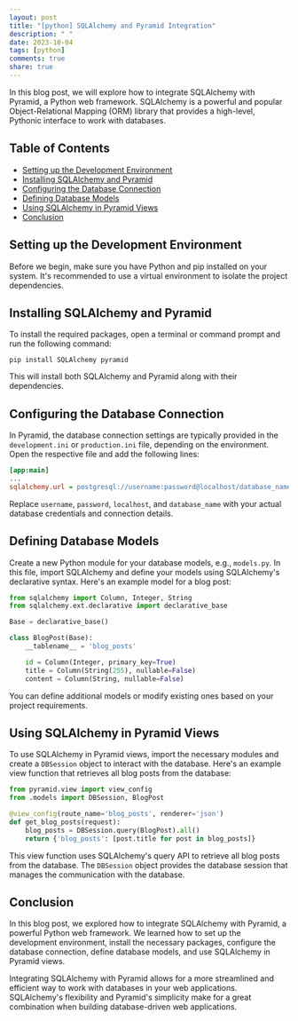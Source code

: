 ```yaml
---
layout: post
title: "[python] SQLAlchemy and Pyramid Integration"
description: " "
date: 2023-10-04
tags: [python]
comments: true
share: true
---
```


In this blog post, we will explore how to integrate SQLAlchemy with Pyramid, a Python web framework. SQLAlchemy is a powerful and popular Object-Relational Mapping (ORM) library that provides a high-level, Pythonic interface to work with databases.

## Table of Contents

- [Setting up the Development Environment](#setting-up-the-development-environment)
- [Installing SQLAlchemy and Pyramid](#installing-sqlalchemy-and-pyramid)
- [Configuring the Database Connection](#configuring-the-database-connection)
- [Defining Database Models](#defining-database-models)
- [Using SQLAlchemy in Pyramid Views](#using-sqlalchemy-in-pyramid-views)
- [Conclusion](#conclusion)

## Setting up the Development Environment

Before we begin, make sure you have Python and pip installed on your system. It's recommended to use a virtual environment to isolate the project dependencies.

## Installing SQLAlchemy and Pyramid

To install the required packages, open a terminal or command prompt and run the following command:

```
pip install SQLAlchemy pyramid
```

This will install both SQLAlchemy and Pyramid along with their dependencies.

## Configuring the Database Connection

In Pyramid, the database connection settings are typically provided in the `development.ini` or `production.ini` file, depending on the environment. Open the respective file and add the following lines:

```ini
[app:main]
...
sqlalchemy.url = postgresql://username:password@localhost/database_name
```

Replace `username`, `password`, `localhost`, and `database_name` with your actual database credentials and connection details.

## Defining Database Models

Create a new Python module for your database models, e.g., `models.py`. In this file, import SQLAlchemy and define your models using SQLAlchemy's declarative syntax. Here's an example model for a blog post:

```python
from sqlalchemy import Column, Integer, String
from sqlalchemy.ext.declarative import declarative_base

Base = declarative_base()

class BlogPost(Base):
    __tablename__ = 'blog_posts'

    id = Column(Integer, primary_key=True)
    title = Column(String(255), nullable=False)
    content = Column(String, nullable=False)
```

You can define additional models or modify existing ones based on your project requirements.

## Using SQLAlchemy in Pyramid Views

To use SQLAlchemy in Pyramid views, import the necessary modules and create a `DBSession` object to interact with the database. Here's an example view function that retrieves all blog posts from the database:

```python
from pyramid.view import view_config
from .models import DBSession, BlogPost

@view_config(route_name='blog_posts', renderer='json')
def get_blog_posts(request):
    blog_posts = DBSession.query(BlogPost).all()
    return {'blog_posts': [post.title for post in blog_posts]}
```

This view function uses SQLAlchemy's query API to retrieve all blog posts from the database. The `DBSession` object provides the database session that manages the communication with the database.

## Conclusion

In this blog post, we explored how to integrate SQLAlchemy with Pyramid, a powerful Python web framework. We learned how to set up the development environment, install the necessary packages, configure the database connection, define database models, and use SQLAlchemy in Pyramid views.

Integrating SQLAlchemy with Pyramid allows for a more streamlined and efficient way to work with databases in your web applications. SQLAlchemy's flexibility and Pyramid's simplicity make for a great combination when building database-driven web applications.